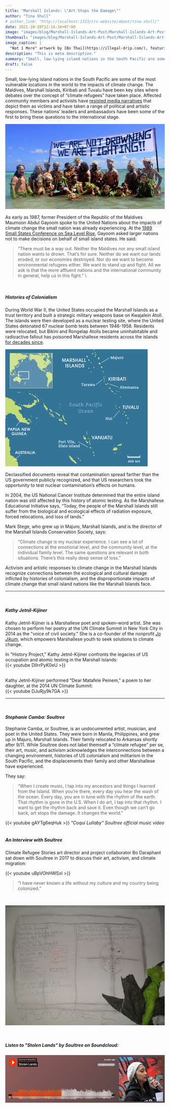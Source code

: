 ```yaml
---
title: "Marshall Islands: \"Art Stops the Damage\""
author: "Tina Shull"
# author_link: "http://localhost:1313/crs-website/about/tina-shull/"
date: 2021-10-20T12:14:34+07:00
image: "images/blog/Marshall-Islands-Art-Post/Marshall-Islands-Art-Post-cover.png"
thumbnail: "images/blog/Marshall-Islands-Art-Post/Marshall-Islands-Art-Post-thumb.png"
image_caption: |
  "Not 1 More" artwork by [Bo Thai](https://illegal-drip.com/), featuring musician and spoken-word artist Soultree
description: "This is meta description."
summary: "Small, low-lying island nations in the South Pacific are some of the most vulnerable locations in the world to the impacts of climate change." 
draft: false
---
```


<!-- TO-DO: Center - figure out positioning (should be with main image)
*"Not 1 More" artwork by [Bo Thai](https://illegal-drip.com/), featuring musician and spoken-word artist Soultree*-->

Small, low-lying island nations in the South Pacific are some of the most vulnerable locations in the world to the impacts of climate change.  The Maldives, Marshall Islands, Kiribati and Tuvalu have been key sites where debates over the concept of “climate refugees” have taken place.  Affected community members and activists have [resisted media narratives](https://link.springer.com/chapter/10.1007/978-3-319-70703-7_1) that depict them as victims and have taken a range of political and artistic responses.  These nations’ leaders and ambassadors have been some of the first to bring these questions to the international stage.

<!-- TO-DO: Center -->
![Tokelauns protest against climate change ](../../images/blog/Marshall-Islands-Art-Post/2Capture.webp#caption "Tokelauns protest against climate change during the Pacific Warrior Day of Action in 2014 Image Credit: [360 Pacific](http://350pacific.org/we-are-not-drowning-we-are-fighting/)")

As early as 1987, former President of the Republic of the Maldives Maumoon Abdul Gayoom spoke to the United Nations about the impacts of climate change the small nation was already experiencing.  At the [1989 Small States Conference on Sea Level Rise](https://www.sciencedirect.com/science/article/pii/S0016718509000335), Gayoom asked larger nations not to make decisions on behalf of small island states. He said:

> “There must be a way out. Neither the Maldives nor any small island nation wants to drown.  That’s for sure.  Neither do we want our lands eroded, or our economies destroyed.  Nor do we want to become environmental refugees either.  We want to stand up and fight.  All we ask is that the more affluent nations and the international community in general, help us in this fight.”  \
  
<!-- TO-DO: Figure out spacing & sizing -->
&nbsp;
##### ***Histories of Colonialism*** 

During World War II, the United States occupied the Marshall Islands as a trust territory and built a strategic military weapons base on Kwajalein Atoll.  The islands were then developed as a nuclear testing site, where the United States detonated 67 nuclear bomb tests between 1946-1958.  Residents were relocated, but Bikini and Rongelap Atolls became uninhabitable and radioactive fallout has poisoned Marshallese residents across the islands [for decades since](https://theconversation.com/bikini-islanders-still-deal-with-fallout-of-us-nuclear-tests-70-years-later-58567).  

![Marshall Islands](../../images/blog/Marshall-Islands-Art-Post/3Capture.webp#caption "Image Credit: [SciDevNet](https://www.scidev.net/global/climate-change/multimedia/pacific-islands-threatened-waves-climate-change.html?)")

Declassified documents reveal that contamination spread farther than the US government publicly recognized, and that US researchers took the opportunity to test nuclear contamination’s effects on humans.  

In 2004, the US National Cancer Institute determined that the entire island nation was still affected by this history of atomic testing.  As the Marshallese Educational Initiative says, “Today, the people of the Marshall Islands still suffer from the biological and ecological effects of radiation exposure, forced relocations, and loss of lands.”  

Mark Stege, who grew up in Majuro, Marshall Islands, and is the director of the Marshall Islands Conservation Society, says:  
> “Climate change is my nuclear experience. I can see a lot of connections at the emotional level, and the community level, at the individual family level. The same questions are relevant in both situations. There’s this really deep sense of loss.”  

Activism and artistic responses to climate change in the Marshall Islands recognize connections between the ecological and cultural damage inflicted by histories of colonialism, and the disproportionate impacts of climate change that small island nations like the Marshall Islands face.  

---  
<!-- TO-DO: Figure out spacing & sizing -->
&nbsp;
##### ***Kathy Jetnil-Kijiner***  
  
Kathy Jetnil-Kijiner is a Marshallese poet and spoken-word artist.  She was chosen to perform her poetry at the UN Climate Summit in New York City in 2014 as the "voice of civil society."  She is a co-founder of the nonprofit *[Jo Jikum](https://jojikum.org/)*, which empowers Marshallese youth to seek solutions to climate change.​


In "History Project," Kathy Jetnil-Kijiner confronts the legacies of US occupation and atomic testing in the Marshall Islands:   
{{< youtube DIIrrPyK0eU >}}  
<br>
  
Kathy Jetnil-Kijiner performed "Dear Matafele Peinem," a poem to her daughter, at the 2014 UN Climate Summit:  
{{< youtube DJuRjy9k7GA >}}  
  
  ---  
<!-- TO-DO: Figure out spacing & sizing -->  
&nbsp;
#### ***Stephanie Camba: Soultree***  
  
Stephanie Camba, or Soultree, is an undocumented artist, musician, and poet in the United States.  They were born in Manila, Philippines, and grew up in Majuro, Marshall Islands.  Their family relocated to Arkansas shortly after 9/11.  While Soultree does not label themself a “climate refugee” per se, their art, music, and activism acknowledges the interconnections between a changing environment, histories of US colonialism and militarism in the South Pacific, and the displacements their family and other Marshallese have experienced.
  
They say:
> “When I create music, I tap into my ancestors and things I learned from the Island.  When you’re there, every day you hear the wash of the ocean.  Every day, you are in tune with the rhythm of the earth.  That rhythm is gone in the U.S. When I do art, I tap into that rhythm.  I want to get the rhythm back and save it.  Even though we can’t go back, art stops the damage. It changes the world."

{{< youtube gAYTg6eqHuk >}}
*"Coqui Lullaby" Soultree official music video*  
&nbsp;
    
<!-- TO-DO: Figure out spacing & sizing -->  
##### ***An Interview with Soultree***  
Climate Refugee Stories art director and project collaborator Bo Daraphant sat down with Soultree in 2017 to discuss their art, activism, and climate migration:
 
<!-- TO-DO: Combine clips to 1 interview or list out all the Qs and interview clips -->  
{{< youtube uBpVOhHWSxI >}}  
<!-- TO-DO: Maybe pick a favorite quote from the interview for below -->  
> “I have never known a life without my culture and my country being colonized.”

&nbsp;

![Sampaguita - First Art Attempts](../../images/blog/Marshall-Islands-Art-Post/4Capture.webp#caption "Sampaguita is one of my first attempts at visual art that mixed ancient Pilipino text, Baybayin, passport imagery, blurred relationships with nation-states and individuals, wrapping paper, charcoal, and pencil. Source: [(Un)documenting](http://undocumenting.com/post/61601717049/stephanie)")

&nbsp;

<!-- TO-DO: Figure out spacing & sizing -->  
##### ***Listen to "Stolen Lands" by Soultree on Soundcloud:***
<!-- TO-DO: Center -->
[!["Stolen Lands" by Soultree](../../images/blog/Marshall-Islands-Art-Post/5Capture.webp)](https://soundcloud.com/elephant-rebellion/stolen-lands)  